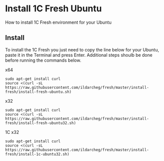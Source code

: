 # Install 1C Fresh Ubuntu
How to install 1C Fresh environment for your Ubuntu

## Install
To install the 1C Fresh you just need to copy the line below for your Ubuntu, paste it in the Terminal and press Enter. 
Additional steps shoulb be done before running the commands below.

x64
```
sudo apt-get install curl
source <(curl -sL https://raw.githubusercontent.com/ildarcheg/fresh/master/install-fresh/install-fresh-ubuntu.sh)
```

x32
```
sudo apt-get install curl
source <(curl -sL https://raw.githubusercontent.com/ildarcheg/fresh/master/install-fresh/install-fresh-ubuntu32.sh)
```

1C x32
```
sudo apt-get install curl
source <(curl -sL https://raw.githubusercontent.com/ildarcheg/fresh/master/install-fresh/install-1c-ubuntu32.sh)
```
